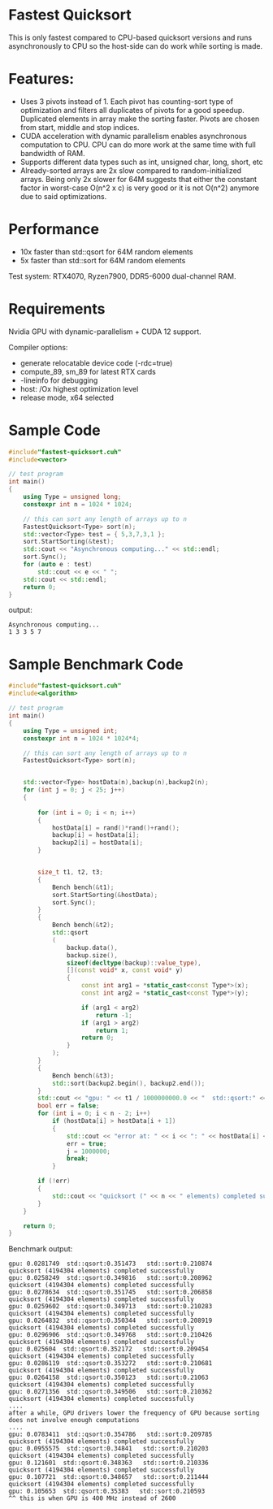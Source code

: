 # Fastest Quicksort

This is only fastest compared to CPU-based quicksort versions and runs asynchronously to CPU so the host-side can do work while sorting is made.

# Features:

- Uses 3 pivots instead of 1. Each pivot has counting-sort type of optimization and filters all duplicates of pivots for a good speedup. Duplicated elements in array make the sorting faster. Pivots are chosen from start, middle and stop indices.
- CUDA acceleration with dynamic parallelism enables asynchronous computation to CPU. CPU can do more work at the same time with full bandwidth of RAM.
- Supports different data types such as int, unsigned char, long, short, etc
- Already-sorted arrays are 2x slow compared to random-initialized arrays. Being only 2x slower for 64M suggests that either the constant factor in worst-case O(n^2 x c) is very good or it is not O(n^2) anymore due to said optimizations.

# Performance
- 10x faster than std::qsort for 64M random elements
- 5x faster than std::sort for 64M random elements

Test system: RTX4070, Ryzen7900, DDR5-6000 dual-channel RAM.


# Requirements

Nvidia GPU with dynamic-parallelism + CUDA 12 support. 

Compiler options: 

- generate relocatable device code (-rdc=true)
- compute_89, sm_89 for latest RTX cards
- -lineinfo for debugging
- host: /Ox highest optimization level
- release mode, x64 selected

  
# Sample Code

```C++
#include"fastest-quicksort.cuh"
#include<vector>

// test program
int main()
{
    using Type = unsigned long;
    constexpr int n = 1024 * 1024;

    // this can sort any length of arrays up to n
    FastestQuicksort<Type> sort(n);
    std::vector<Type> test = { 5,3,7,3,1 };
    sort.StartSorting(&test);
    std::cout << "Asynchronous computing..." << std::endl;
    sort.Sync();
    for (auto e : test)
        std::cout << e << " ";
    std::cout << std::endl;
    return 0;
}
```

output:
```
Asynchronous computing...
1 3 3 5 7
```

# Sample Benchmark Code

```C++
#include"fastest-quicksort.cuh"
#include<algorithm>

// test program
int main()
{
    using Type = unsigned int;
    constexpr int n = 1024 * 1024*4;

    // this can sort any length of arrays up to n
    FastestQuicksort<Type> sort(n);


    std::vector<Type> hostData(n),backup(n),backup2(n);
    for (int j = 0; j < 25; j++)
    {
 
        for (int i = 0; i < n; i++)
        {
            hostData[i] = rand()*rand()+rand();
            backup[i] = hostData[i];
            backup2[i] = hostData[i];
        }


        size_t t1, t2, t3;
        {
            Bench bench(&t1);
            sort.StartSorting(&hostData);
            sort.Sync();
        }
        {
            Bench bench(&t2);
            std::qsort
            (
                backup.data(),
                backup.size(),
                sizeof(decltype(backup)::value_type),
                [](const void* x, const void* y)
                {
                    const int arg1 = *static_cast<const Type*>(x);
                    const int arg2 = *static_cast<const Type*>(y);

                    if (arg1 < arg2)
                        return -1;
                    if (arg1 > arg2)
                        return 1;
                    return 0;
                }
            );
        }
        {
            Bench bench(&t3);
            std::sort(backup2.begin(), backup2.end());
        }
        std::cout << "gpu: " << t1 / 1000000000.0 << "  std::qsort:" << t2 / 1000000000.0 << "   std::sort:" << t3 / 1000000000.0 << std::endl;
        bool err = false;
        for (int i = 0; i < n - 2; i++)
            if (hostData[i] > hostData[i + 1])
            {
                std::cout << "error at: " << i << ": " << hostData[i] << " " << hostData[i + 1] << " " << hostData[i + 2] << std::endl;
                err = true;
                j = 1000000;
                break;
            }

        if (!err)
        {
            std::cout << "quicksort (" << n << " elements) completed successfully " << std::endl;
        }
    }

    return 0;
}
```


Benchmark output:
```
gpu: 0.0281749  std::qsort:0.351473   std::sort:0.210874
quicksort (4194304 elements) completed successfully
gpu: 0.0258249  std::qsort:0.349816   std::sort:0.208962
quicksort (4194304 elements) completed successfully
gpu: 0.0278634  std::qsort:0.351745   std::sort:0.206858
quicksort (4194304 elements) completed successfully
gpu: 0.0259602  std::qsort:0.349713   std::sort:0.210283
quicksort (4194304 elements) completed successfully
gpu: 0.0264832  std::qsort:0.350344   std::sort:0.208919
quicksort (4194304 elements) completed successfully
gpu: 0.0296906  std::qsort:0.349768   std::sort:0.210426
quicksort (4194304 elements) completed successfully
gpu: 0.025604  std::qsort:0.352172   std::sort:0.209454
quicksort (4194304 elements) completed successfully
gpu: 0.0286119  std::qsort:0.353272   std::sort:0.210681
quicksort (4194304 elements) completed successfully
gpu: 0.0264158  std::qsort:0.350123   std::sort:0.21063
quicksort (4194304 elements) completed successfully
gpu: 0.0271356  std::qsort:0.349506   std::sort:0.210362
quicksort (4194304 elements) completed successfully
....
after a while, GPU drivers lower the frequency of GPU because sorting does not involve enough computations
....
gpu: 0.0783411  std::qsort:0.354786   std::sort:0.209785
quicksort (4194304 elements) completed successfully
gpu: 0.0955575  std::qsort:0.34841   std::sort:0.210203
quicksort (4194304 elements) completed successfully
gpu: 0.121601  std::qsort:0.348363   std::sort:0.210336
quicksort (4194304 elements) completed successfully
gpu: 0.107721  std::qsort:0.348657   std::sort:0.211444
quicksort (4194304 elements) completed successfully
gpu: 0.105653  std::qsort:0.35383   std::sort:0.210593
^^ this is when GPU is 400 MHz instead of 2600
```
